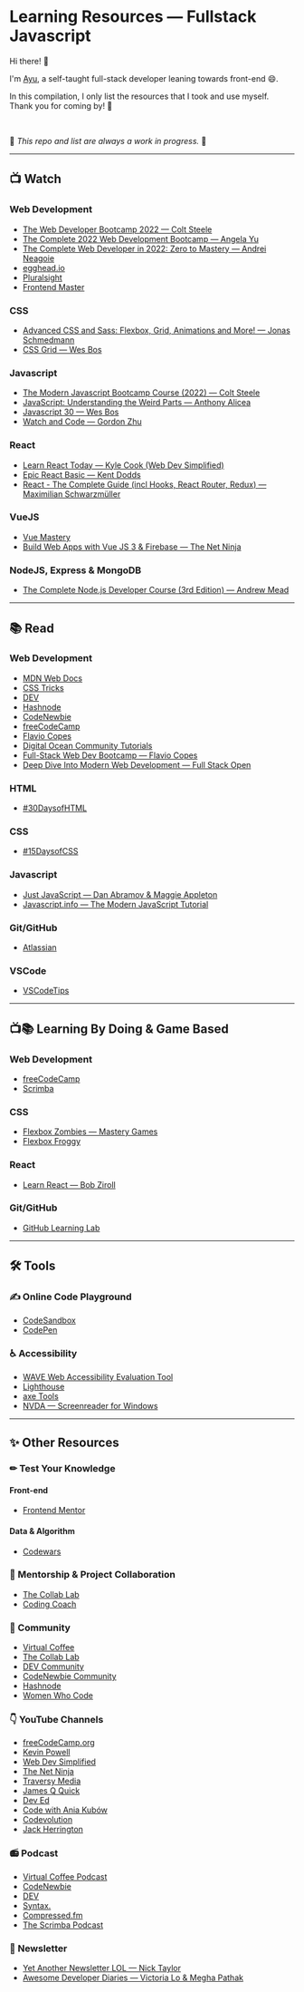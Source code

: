 # Learning Resources — Fullstack Javascript

Hi there! 👋

I'm [Ayu](https://github.com/adiati98), a self-taught full-stack developer leaning towards front-end 😄.

In this compilation, I only list the resources that I took and use myself.
<br>
Thank you for coming by! 💖

<br>

🚧 *This repo and list are always a work in progress.* 🚧

<hr>

## 📺 Watch

### Web Development

- [The Web Developer Bootcamp 2022 — Colt Steele](https://www.udemy.com/course/the-web-developer-bootcamp/)
- [The Complete 2022 Web Development Bootcamp — Angela Yu](https://www.udemy.com/course/the-complete-web-development-bootcamp/)
- [The Complete Web Developer in 2022: Zero to Mastery — Andrei Neagoie](https://www.udemy.com/course/the-complete-web-developer-zero-to-mastery/)
- [egghead.io](https://egghead.io/)
- [Pluralsight](https://www.pluralsight.com/)
- [Frontend Master](https://frontendmasters.com/)

### CSS

- [Advanced CSS and Sass: Flexbox, Grid, Animations and More! — Jonas Schmedmann](https://www.udemy.com/course/advanced-css-and-sass/)
- [CSS Grid — Wes Bos](https://cssgrid.io/)

### Javascript

- [The Modern Javascript Bootcamp Course (2022) — Colt Steele](https://www.udemy.com/course/javascript-beginners-complete-tutorial/)
- [JavaScript: Understanding the Weird Parts — Anthony Alicea](https://www.udemy.com/course/understand-javascript/)
- [Javascript 30 — Wes Bos](https://javascript30.com/)
- [Watch and Code — Gordon Zhu](https://watchandcode.com/)

### React

- [Learn React Today — Kyle Cook (Web Dev Simplified)](https://courses.webdevsimplified.com/learn-react-today)
- [Epic React Basic — Kent Dodds](https://epicreact.dev/)
- [React - The Complete Guide (incl Hooks, React Router, Redux) — Maximilian Schwarzmüller](https://www.udemy.com/course/react-the-complete-guide-incl-redux/)

### VueJS

- [Vue Mastery](https://www.vuemastery.com/)
- [Build Web Apps with Vue JS 3 & Firebase — The Net Ninja](https://www.udemy.com/course/build-web-apps-with-vuejs-firebase/)

### NodeJS, Express & MongoDB

- [The Complete Node.js Developer Course (3rd Edition) — Andrew Mead](https://www.udemy.com/course/the-complete-nodejs-developer-course-2/)

<hr>

## 📚 Read

### Web Development

- [MDN Web Docs](https://developer.mozilla.org/en-US/)
- [CSS Tricks](https://css-tricks.com/)
- [DEV](https://dev.to/)
- [Hashnode](https://hashnode.com/)
- [CodeNewbie](https://community.codenewbie.org/)
- [freeCodeCamp](https://www.freecodecamp.org/news/tag/blog/)
- [Flavio Copes](https://flaviocopes.com/)
- [Digital Ocean Community Tutorials](https://www.digitalocean.com/community/tutorials)
- [Full-Stack Web Dev Bootcamp — Flavio Copes](https://bootcamp.dev/)
- [Deep Dive Into Modern Web Development — Full Stack Open](https://fullstackopen.com/en/)

### HTML

- [#30DaysofHTML](https://learnwithjen.com/l/30daysofhtml)

### CSS

- [#15DaysofCSS](https://learnwithjen.com/l/15DaysOfCSSEmail)

### Javascript

- [Just JavaScript — Dan Abramov & Maggie Appleton](https://justjavascript.com/)
- [Javascript.info — The Modern JavaScript Tutorial](https://javascript.info/)

### Git/GitHub

- [Atlassian](https://www.atlassian.com/git/tutorials)

### VSCode

- [VSCodeTips](https://community.vscodetips.com/)

<hr>

## 📺📚 Learning By Doing & Game Based

### Web Development

- [freeCodeCamp](https://www.freecodecamp.org/)
- [Scrimba](https://scrimba.com/)

### CSS

- [Flexbox Zombies — Mastery Games](https://mastery.games/post/flexboxzombies2/)
- [Flexbox Froggy](https://flexboxfroggy.com/)

### React

- [Learn React — Bob Ziroll](https://scrimba.com/learn/learnreact)

### Git/GitHub

- [GitHub Learning Lab](https://lab.github.com/)

<hr>

## 🛠 Tools

### ✍ Online Code Playground

- [CodeSandbox](https://codesandbox.io/)
- [CodePen](https://codepen.io/)

### ♿ Accessibility

- [WAVE Web Accessibility Evaluation Tool](https://wave.webaim.org/)
- [Lighthouse](https://developers.google.com/web/tools/lighthouse/)
- [axe Tools](https://www.deque.com/axe/)
- [NVDA — Screenreader for Windows](https://www.nvaccess.org/download/)

<hr>

## ✨ Other Resources

### ✏ Test Your Knowledge

#### Front-end

- [Frontend Mentor](https://www.frontendmentor.io/)

#### Data & Algorithm

- [Codewars](https://www.codewars.com/)

### 💪 Mentorship & Project Collaboration

- [The Collab Lab](https://the-collab-lab.codes/)
- [Coding Coach](https://codingcoach.io/)

### 👥 Community

- [Virtual Coffee](https://virtualcoffee.io/)
- [The Collab Lab](https://the-collab-lab.codes/)
- [DEV Community](https://dev.to/)
- [CodeNewbie Community](https://community.codenewbie.org/)
- [Hashnode](https://hashnode.com/)
- [Women Who Code](https://www.womenwhocode.com/)

### 👇 YouTube Channels

- [freeCodeCamp.org](https://www.youtube.com/c/Freecodecamp)
- [Kevin Powell](https://www.youtube.com/kepowob)
- [Web Dev Simplified](https://www.youtube.com/c/WebDevSimplified)
- [The Net Ninja](https://www.youtube.com/c/TheNetNinja)
- [Traversy Media](https://www.youtube.com/c/TraversyMedia)
- [James Q Quick](https://www.youtube.com/c/JamesQQuick)
- [Dev Ed](https://www.youtube.com/c/DevEd/)
- [Code with Ania Kubów](https://www.youtube.com/c/AniaKub%C3%B3w)
- [Codevolution](https://www.youtube.com/c/Codevolution)
- [Jack Herrington](https://www.youtube.com/c/JackHerrington)

### 📻 Podcast

- [Virtual Coffee Podcast](https://virtualcoffee.io/podcast/)
- [CodeNewbie](https://community.codenewbie.org/pod)
- [DEV](https://dev.to/pod)
- [Syntax.](https://syntax.fm/)
- [Compressed.fm](https://www.compressed.fm/)
- [The Scrimba Podcast](https://scrimba.com/podcast/)

### 📰 Newsletter

- [Yet Another Newsletter LOL — Nick Taylor](https://buttondown.email/nickytonline/)
- [Awesome Developer Diaries — Victoria Lo & Megha Pathak](https://buttondown.email/awesomedeveloperdiaries)
